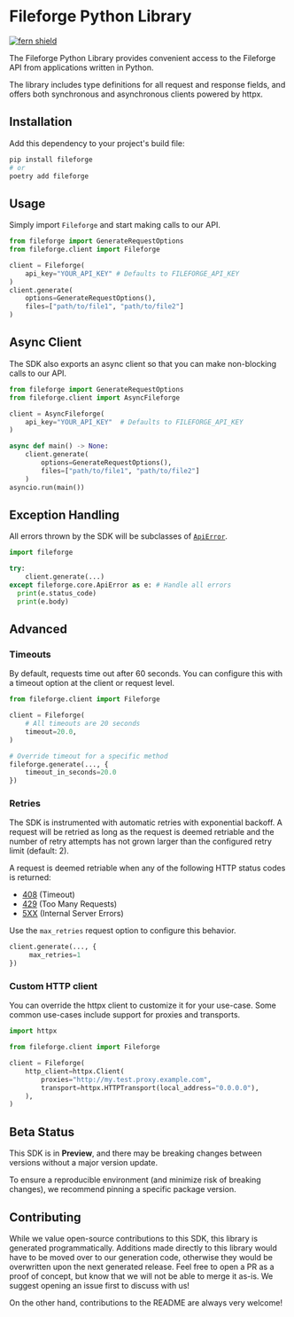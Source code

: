# Fileforge Python Library

[![fern shield](https://img.shields.io/badge/%F0%9F%8C%BF-SDK%20generated%20by%20Fern-brightgreen)](https://github.com/fern-api/fern)

The Fileforge Python Library provides convenient access to the Fileforge API from applications written in Python. 

The library includes type definitions for all request and response fields, and offers both synchronous and asynchronous clients powered by httpx.

## Installation

Add this dependency to your project's build file:

```bash
pip install fileforge
# or
poetry add fileforge
```

## Usage
Simply import `Fileforge` and start making calls to our API. 

```python
from fileforge import GenerateRequestOptions
from fileforge.client import Fileforge

client = Fileforge(
    api_key="YOUR_API_KEY" # Defaults to FILEFORGE_API_KEY
)
client.generate(
    options=GenerateRequestOptions(),
    files=["path/to/file1", "path/to/file2"]
)
```

## Async Client
The SDK also exports an async client so that you can make non-blocking
calls to our API. 

```python
from fileforge import GenerateRequestOptions
from fileforge.client import AsyncFileforge

client = AsyncFileforge(
    api_key="YOUR_API_KEY"  # Defaults to FILEFORGE_API_KEY
)

async def main() -> None:
    client.generate(
        options=GenerateRequestOptions(),
        files=["path/to/file1", "path/to/file2"]
    )
asyncio.run(main())
```

## Exception Handling
All errors thrown by the SDK will be subclasses of [`ApiError`](./src/schematic/core/api_error.py).

```python
import fileforge

try:
    client.generate(...)
except fileforge.core.ApiError as e: # Handle all errors
  print(e.status_code)
  print(e.body)
```

## Advanced

### Timeouts
By default, requests time out after 60 seconds. You can configure this with a 
timeout option at the client or request level.

```python
from fileforge.client import Fileforge

client = Fileforge(
    # All timeouts are 20 seconds
    timeout=20.0,
)

# Override timeout for a specific method
fileforge.generate(..., {
    timeout_in_seconds=20.0
})
```

### Retries
The SDK is instrumented with automatic retries with exponential backoff. A request will be
retried as long as the request is deemed retriable and the number of retry attempts has not grown larger
than the configured retry limit (default: 2).

A request is deemed retriable when any of the following HTTP status codes is returned:

- [408](https://developer.mozilla.org/en-US/docs/Web/HTTP/Status/408) (Timeout)
- [429](https://developer.mozilla.org/en-US/docs/Web/HTTP/Status/429) (Too Many Requests)
- [5XX](https://developer.mozilla.org/en-US/docs/Web/HTTP/Status/500) (Internal Server Errors)
  
Use the `max_retries` request option to configure this behavior. 

```python
client.generate(..., {
     max_retries=1
})
```

### Custom HTTP client
You can override the httpx client to customize it for your use-case. Some common use-cases 
include support for proxies and transports.

```python
import httpx

from fileforge.client import Fileforge

client = Fileforge(
    http_client=httpx.Client(
        proxies="http://my.test.proxy.example.com",
        transport=httpx.HTTPTransport(local_address="0.0.0.0"),
    ),
)
```

## Beta Status

This SDK is in **Preview**, and there may be breaking changes between versions without a major 
version update. 

To ensure a reproducible environment (and minimize risk of breaking changes), we recommend pinning a specific package version.

## Contributing

While we value open-source contributions to this SDK, this library is generated programmatically. 
Additions made directly to this library would have to be moved over to our generation code, 
otherwise they would be overwritten upon the next generated release. Feel free to open a PR as
 a proof of concept, but know that we will not be able to merge it as-is. We suggest opening 
an issue first to discuss with us!

On the other hand, contributions to the README are always very welcome!
